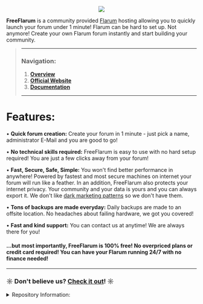 <p align="center">
  <img src="https://raw.githubusercontent.com/gwillem/freeflarum.com/master/resources/images/freeflarum-logo.png">
</p>

 __FreeFlarum__ is a community provided [Flarum](https://www.flarum.org) hosting allowing you to quickly launch your forum under 1 minute! Flarum can be hard to set up. Not anymore! Create your own Flarum forum instantly and start building your community.
 
> ---
> ### __Navigation:__
> 1. __[Overview](https://github.com/gwillem/freeflarum.com)__
> 2. __[Official Website](https://www.freeflarum.com)__
> 3. __[Documentation](https://www.freeflarum.com/docs)__
> ---

# Features:
• __Quick forum creation:__ Create your forum in 1 minute - just pick a name, administrator E-Mail and you are good to go!

• __No technical skills required:__ FreeFlarum is easy to use with no hard setup required! You are just a few clicks away from your forum!

• __Fast, Secure, Safe, Simple:__ You won't find better performance in anywhere! Powered by fastest and most secure machines on internet your forum will run like a feather. In an addition, FreeFlarum also protects your internet privacy. Your community and your data is yours and you can always export it. We don't like [dark marketing patterns](https://www.darkpatterns.org/) so we don't have them.

• __Tons of backups are made everyday:__ Daily backups are made to an offsite location. No headaches about failing hardware, we got you covered! 

• __Fast and kind support:__ You can contact us at anytime! We are always there for you!


#### ...but most importantly, FreeFlarum is 100% free! No overpriced plans or credit card required! You can have your Flarum running 24/7 with no finance needed!

---

### ☼ Don't believe us? __[Check it out](https://www.freeflarum.com)__! ☼

<details><summary>Repository Information:</summary>
<p>

# Repository Info:

This repository contains the front-end for FreeFlarum.com:

- [x] docs
- [ ] control panel

Works in conjuction with freeflarum-backend.

## Submitting feature/extension requests:

Please, submit feature and extension request as a new issue in this repository. 

## How to run locally:

Instructions for Ubuntu:
```
sudo apt install python3-pip 
sudo pip3 install pipenv
pipenv install
pipenv run mkdocs serve
```
And see your live edits at http://localhost:8000/

## How to deploy:

```
./deploy.sh
```

### Note:
FreeFlarum.com is a community provided host for Flarum. FreeFlarum is NOT affiliated with Flarum. Questions related to forum software should be adressed to the [Flarum's Discussion Forums](https://discuss.flarum.org/).
</p>
</details>
